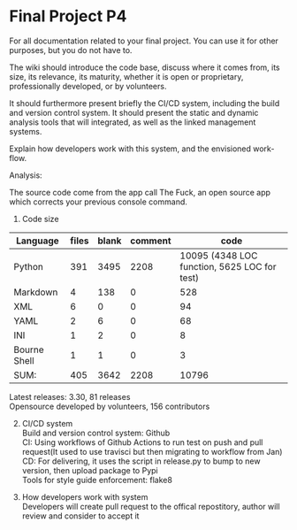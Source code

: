 # Final Project P4
For all documentation related to your final project. You can use it for other purposes, but you do not have to.

The wiki should introduce the code base, discuss where it comes from, its size, its relevance, its maturity, whether it is open or proprietary, professionally developed, or by volunteers.

It should furthermore present briefly the CI/CD system, including the build and version control system. It should present the static and dynamic analysis tools that will integrated, as well as the linked management systems.

Explain how developers work with this system, and the envisioned work-flow. 


Analysis:

The source code come from the app call The Fuck, an open source app which corrects your previous console command.

1. Code size

|Language                 |   files           |        blank |    comment    |  code|
|-------------------------|-------------------|--------------|---------------|------|
|Python                   |       391         |  3495        |   2208        |10095 (4348 LOC function, 5625 LOC for test)  |
|Markdown                 |       4           | 138          |   0           | 528  |
|XML                      |        6          |    0         |     0         |    94|
|YAML                     |        2          |    6         |     0         |    68|
|INI                      |        1          |    2         |     0         |     8|
|Bourne Shell             |       1           |  1           |   0           |  3   |
|SUM:                     |      405          | 3642         |  2208         | 10796|


Latest releases: 3.30, 81 releases\
Opensource developed by volunteers, 156 contributors

2. CI/CD system\
Build and version control system: Github\
CI: Using workflows of Github Actions to run test on push and pull request(It used to use travisci but then migrating to workflow from Jan)\
CD: For delivering, it uses the script in release.py to bump to new version, then upload package to Pypi\
Tools for style guide enforcement: flake8

3. How developers work with system\
  Developers will create pull request to the offical repostitory, author will review and consider to accept it
